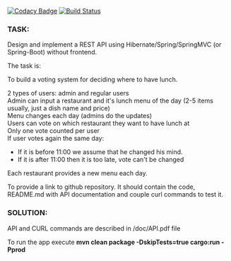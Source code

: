 [![Codacy Badge](https://app.codacy.com/project/badge/Grade/249f5018d21044079b8877f8df3fde59)](https://www.codacy.com/gh/khurry/voting/dashboard?utm_source=github.com&amp;utm_medium=referral&amp;utm_content=khurry/voting&amp;utm_campaign=Badge_Grade)
[![Build Status](https://travis-ci.org/khurry/voting.svg?branch=master)](https://travis-ci.org/khurry/voting)

### TASK:

Design and implement a REST API using Hibernate/Spring/SpringMVC (or Spring-Boot) without frontend.

The task is:

To build a voting system for deciding where to have lunch.

2 types of users: admin and regular users  
Admin can input a restaurant and it's lunch menu of the day (2-5 items usually, just a dish name and price)  
Menu changes each day (admins do the updates)  
Users can vote on which restaurant they want to have lunch at  
Only one vote counted per user  
If user votes again the same day:  
- If it is before 11:00 we assume that he changed his mind.  
- If it is after 11:00 then it is too late, vote can't be changed 

Each restaurant provides a new menu each day.

To provide a link to github repository. It should contain the code, README.md with API documentation and couple curl commands to test it.  

### SOLUTION:

API and CURL commands are described in /doc/API.pdf file

To run the app execute **mvn clean package -DskipTests=true cargo:run -Pprod**